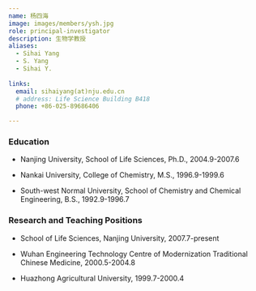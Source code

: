 ```yaml
---
name: 杨四海
image: images/members/ysh.jpg
role: principal-investigator
description: 生物学教授
aliases:
  - Sihai Yang
  - S. Yang
  - Sihai Y.
  
links:
  email: sihaiyang(at)nju.edu.cn
  # address: Life Science Building B418
  phone: +86-025-89686406

---
```


### Education



- Nanjing University, School of Life Sciences, Ph.D., 2004.9-2007.6

- Nankai University, College of Chemistry, M.S., 1996.9-1999.6

- South-west Normal University, School of Chemistry and Chemical Engineering, B.S., 1992.9-1996.7

### Research and Teaching Positions


- School of Life Sciences, Nanjing University, 2007.7-present

- Wuhan Engineering Technology Centre of Modernization Traditional Chinese Medicine, 2000.5-2004.8

- Huazhong Agricultural University, 1999.7-2000.4

